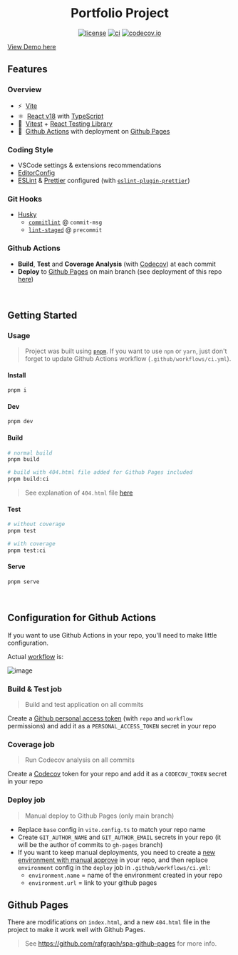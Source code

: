 <div align="center">

# Portfolio Project

[![license](https://img.shields.io/badge/license-MIT-blue.svg)](https://github.com/pchmn/vite-react-ts-ghactions-template/blob/main/license)
[![ci](https://github.com/pchmn/vite-react-ts-ghactions-template/actions/workflows/ci.yml/badge.svg?branch=main)](https://github.com/pchmn/vite-react-ts-ghactions-template/actions)
[![codecov.io](https://codecov.io/gh/pchmn/vite-react-ts-ghactions-template/coverage.svg?branch=main)](https://codecov.io/gh/pchmn/vite-react-ts-ghactions-template?branch=master)

</div>

[View Demo here](https://kleva-j.github.io/portfolio@v2/)

## Features

### Overview

- ⚡️&nbsp; [Vite](https://vitejs.dev/)
- ⚛️&nbsp; [React v18](https://beta.reactjs.org/) with [TypeScript](https://www.typescriptlang.org/)
- 🧪&nbsp; [Vitest](https://vitest.dev/) + [React Testing Library](https://testing-library.com/docs/react-testing-library/intro)
- 🚀&nbsp; [Github Actions](https://docs.github.com/en/actions) with deployment on [Github Pages](https://pages.github.com/)

### Coding Style

- VSCode settings & extensions recommendations
- [EditorConfig](https://editorconfig.org/)
- [ESLint](https://eslint.org/) & [Prettier](https://prettier.io/) configured (with [`eslint-plugin-prettier`](https://github.com/prettier/eslint-plugin-prettier))

### Git Hooks

- [Husky](https://typicode.github.io/husky/#/)
  - [`commitlint`](https://commitlint.js.org/) @ `commit-msg`
  - [`lint-staged`](https://github.com/okonet/lint-staged) @ `precommit`

### Github Actions

- **Build**, **Test** and **Coverage Analysis** (with [Codecov](https://about.codecov.io/)) at each commit
- **Deploy** to [Github Pages](https://pages.github.com/) on main branch (see deployment of this repo [here](https://pchmn.github.io/vite-react-ts-ghactions-template/))


<br>

## Getting Started

### Usage

> Project was built using [`pnpm`](https://pnpm.io/installation#using-npm). If you want to use `npm` or `yarn`, just don't forget to update Github Actions workflow (`.github/workflows/ci.yml`).

#### Install

```sh
pnpm i
```

#### Dev

```sh
pnpm dev
```

#### Build


```sh
# normal build
pnpm build

# build with 404.html file added for Github Pages included
pnpm build:ci
```
> See explanation of `404.html` file [here](#github-pages)
#### Test

```sh
# without coverage
pnpm test

# with coverage
pnpm test:ci
```
#### Serve

```sh
pnpm serve
```

<br>

## Configuration for Github Actions

If you want to use Github Actions in your repo, you'll need to make little configuration.

Actual [workflow](https://github.com/pchmn/vite-react-ts-ghactions-template/blob/main/.github/workflows/ci.yml) is:

![image](https://user-images.githubusercontent.com/12658241/142628675-1f9e9617-e5da-4dff-aa79-abc0883cf037.png)

### Build & Test job

> Build and test application on all commits

Create a [Github personal access token](https://docs.github.com/en/authentication/keeping-your-account-and-data-secure/creating-a-personal-access-token) (with `repo` and `workflow` permissions) and add it as a `PERSONAL_ACCESS_TOKEN` secret in your repo

### Coverage job

> Run Codecov analysis on all commits

Create a [Codecov](https://about.codecov.io/) token for your repo and add it as a `CODECOV_TOKEN` secret in your repo

### **Deploy** job

> Manual deploy to Github Pages (only main branch)

- Replace `base` config in `vite.config.ts` to match your repo name
- Create `GIT_AUTHOR_NAME` and `GIT_AUTHOR_EMAIL` secrets in your repo (it will be the author of commits to `gh-pages` branch)
- If you want to keep manual deployments, you need to create a [new environment with manual approve](https://devblogs.microsoft.com/devops/i-need-manual-approvers-for-github-actions-and-i-got-them-now/) in your repo, and then replace `environment` config in the `deploy` job in `.github/workflows/ci.yml`:
  - `environment.name` = name of the environment created in your repo
  - `environment.url` = link to your github pages

## Github Pages

There are modifications on `index.html`, and a new `404.html` file in the project to make it work well with Github Pages.

> See https://github.com/rafgraph/spa-github-pages for more info.
